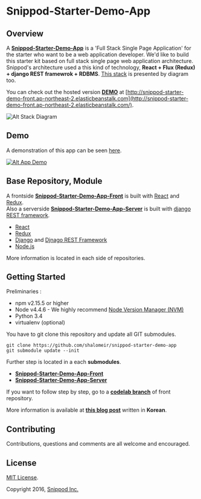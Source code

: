 # **Snippod-Starter-Demo-App**

## Overview

A [**Snippod-Starter-Demo-App**](https://github.com/shalomeir/snippod-starter-demo-app) is a 'Full Stack Single Page Application' for the starter who want to be a web application developer.
We'd like to build this starter kit based on full stack single page web application architecture.
Snippod's architecture used a this kind of technology, **React + Flux (Redux) + django REST framewrok + RDBMS**.
[This stack](https://drive.google.com/file/d/0B9ltVFRI_UMiSkhkenBGTEdmTUU/view?usp=sharing) is presented by diagram too.

You can check out the hosted version [**DEMO**](http://snippod-starter-demo-front.ap-northeast-2.elasticbeanstalk.com/) at [http://snippod-starter-demo-front.ap-northeast-2.elasticbeanstalk.com](http://snippod-starter-demo-front.ap-northeast-2.elasticbeanstalk.com/).

![Alt Stack Diagram](https://raw.githubusercontent.com/shalomeir/snippod-starter-demo-app/master/SnippodStarterDemoAppArchitecture.png "Stack Diagram")

## Demo
A demonstration of this app can be seen [here](http://snippod-starter-demo-front.ap-northeast-2.elasticbeanstalk.com/).

[![Alt App Demo](https://raw.githubusercontent.com/shalomeir/snippod-starter-demo-app-front/master/SnippodStarterDemoApp_Capture_En_160717.png "App Demo")](http://snippod-starter-demo-front.ap-northeast-2.elasticbeanstalk.com/)

## Base Repository, Module

A frontside [**Snippod-Starter-Demo-App-Front**](https://github.com/shalomeir/snippod-starter-demo-app-front) is built with [React](http://facebook.github.io/react/) and [Redux](https://github.com/gaearon/redux).  
Also a serverside [**Snippod-Starter-Demo-App-Server**](https://github.com/shalomeir/snippod-starter-demo-app-server) is built with [django REST framework](http://www.django-rest-framework.org/).

* [React](http://facebook.github.io/react/)
* [Redux](https://github.com/gaearon/redux)
* [Django](https://www.djangoproject.com/) and [Djnago REST Framework](http://www.django-rest-framework.org/)
* [Node.js](https://nodejs.org/en/)

More information is located in each side of repositories.

## Getting Started
Preliminaries :
* npm v2.15.5 or higher
* Node v4.4.6 - We highly recommend [Node Version Manager (NVM)](https://github.com/creationix/nvm)
* Python 3.4
* virtualenv (optional)

You have to git clone this repository and update all GIT submodules.
```
git clone https://github.com/shalomeir/snippod-starter-demo-app
git submodule update --init
```

Further step is located in a each **submodules**.

* [**Snippod-Starter-Demo-App-Front**](https://github.com/shalomeir/snippod-starter-demo-app-front)
* [**Snippod-Starter-Demo-App-Server**](https://github.com/shalomeir/snippod-starter-demo-app-server)

If you want to follow step by step, go to a [**codelab branch**](https://github.com/shalomeir/snippod-starter-demo-app-front/tree/codelab) of front repository.

More information is available at [**this blog post**](http://www.shalomeir.com/2016/07/snippod-starter-demo-app-full-stack-react-redux-django/) written in **Korean**.


## Contributing

Contributions, questions and comments are all welcome and encouraged.

## License
[MIT License](http://opensource.org/licenses/MIT).

Copyright 2016, [Snippod Inc.](http://www.snippod.com/)

